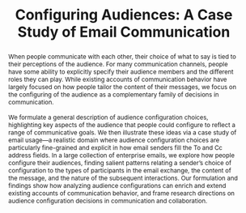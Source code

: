 ---
layout: publication
title: "Configuring Audiences: A Case Study of Email Communication"
authors:
  - { id: 'justinez', tag: '' }
  - { id: 'jamiep', tag: '' }
  - { id: 'susand', tag: '' }
  - { id: 'erich', tag: '' }
permalink: "/research/audience_configurations"
website: "/research/audience_configurations"
pdflink: "/papers/audience-configurations.pdf"
venue: Proceedings of CSCW, 2020. 
abstract: "When people communicate with each other, their choice of what to say is tied to their perceptions of the audience. For many communication channels, people have some ability to explicitly specify their audience members and the different roles they can play. While existing accounts of communication behavior have largely focused on how people tailor the content of their messages, we focus on the configuring of the audience as a complementary family of decisions in communication.<br><br>

We formulate a general description of audience configuration choices, highlighting key aspects of the audience that people could configure to reflect a range of communicative goals. We then illustrate these ideas via a case study of email usage—a realistic domain where audience configuration choices are particularly fine-grained and explicit in how email senders fill the To and Cc address fields. In a large collection of enterprise emails, we explore how people configure their audiences, finding salient patterns relating a sender’s choice of configuration to the types of participants in the email exchange, the content of the message, and the nature of the subsequent interactions. Our formulation and findings show how analyzing audience configurations can enrich and extend existing accounts of communication behavior, and frame research directions on audience configuration decisions in communication and collaboration."
---